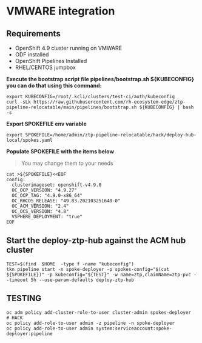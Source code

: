 # VMWARE integration

## Requirements 
* OpenShift 4.9 cluster running on VMWARE
* ODF installed
* OpenShift Pipelines Installed
* RHEL/CENTOS jumpbox

**Execute the bootstrap script file pipelines/bootstrap.sh ${KUBECONFIG} you can do that using this command:**
```
export KUBECONFIG=/root/.kcli/clusters/test-ci/auth/kubeconfig
curl -sLk https://raw.githubusercontent.com/rh-ecosystem-edge/ztp-pipeline-relocatable/main/pipelines/bootstrap.sh ${KUBECONFIG} | bash -s
```
**Export SPOKEFILE env variable**
```
export SPOKEFILE=/home/admin/ztp-pipeline-relocatable/hack/deploy-hub-local/spokes.yaml
```

**Populate SPOKEFILE with the items below**
> You may change them to your needs
```
cat >${SPOKEFILE}<<EOF
config:
  clusterimageset: openshift-v4.9.0
  OC_OCP_VERSION: "4.9.27"
  OC_OCP_TAG: "4.9.0-x86_64"
  OC_RHCOS_RELEASE: "49.83.202103251640-0"
  OC_ACM_VERSION: "2.4"
  OC_OCS_VERSION: "4.8"
  VSPHERE_DEPLOYMENT: "true"
EOF
```
## Start the deploy-ztp-hub against the ACM hub cluster
```
TEST=$(find  $HOME  -type f -name "kubeconfig")
tkn pipeline start -n spoke-deployer -p spokes-config="$(cat ${SPOKEFILE})" -p kubeconfig="${TEST}" -w name=ztp,claimName=ztp-pvc --timeout 5h --use-param-defaults deploy-ztp-hub
```

## TESTING
```
oc adm policy add-cluster-role-to-user cluster-admin spokes-deployer
# HACK
oc policy add-role-to-user admin -z pipeline -n spoke-deployer
oc policy add-role-to-user admin system:serviceaccount:spoke-deployer:pipeline
```

